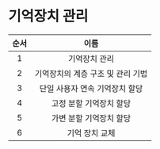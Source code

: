 # 기억장치 관리

|순서|이름|
|:---:|:---------:|
|1|기억장치 관리|
|2|기억장치의 계층 구조 및 관리 기법|
|3|단일 사용자 연속 기억장치 할당|
|4|고정 분할 기억장치 할당|
|5|가변 분할 기억장치 할당|
|6|기억 장치 교체|
